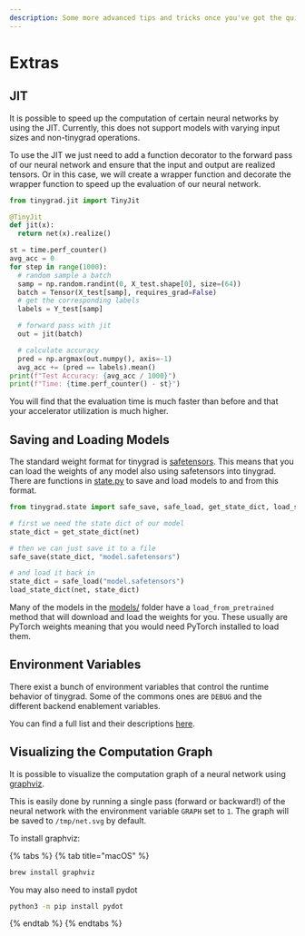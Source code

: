 ```yaml
---
description: Some more advanced tips and tricks once you've got the quickstart running.
---
```


# Extras

## JIT

It is possible to speed up the computation of certain neural networks by using the JIT. Currently, this does not support models with varying input sizes and non-tinygrad operations.

To use the JIT we just need to add a function decorator to the forward pass of our neural network and ensure that the input and output are realized tensors. Or in this case, we will create a wrapper function and decorate the wrapper function to speed up the evaluation of our neural network.

```python
from tinygrad.jit import TinyJit

@TinyJit
def jit(x):
  return net(x).realize()

st = time.perf_counter()
avg_acc = 0
for step in range(1000):
  # random sample a batch
  samp = np.random.randint(0, X_test.shape[0], size=(64))
  batch = Tensor(X_test[samp], requires_grad=False)
  # get the corresponding labels
  labels = Y_test[samp]

  # forward pass with jit
  out = jit(batch)

  # calculate accuracy
  pred = np.argmax(out.numpy(), axis=-1)
  avg_acc += (pred == labels).mean()
print(f"Test Accuracy: {avg_acc / 1000}")
print(f"Time: {time.perf_counter() - st}")
```

You will find that the evaluation time is much faster than before and that your accelerator utilization is much higher.

## Saving and Loading Models

The standard weight format for tinygrad is [safetensors](https://github.com/huggingface/safetensors). This means that you can load the weights of any model also using safetensors into tinygrad. There are functions in [state.py](https://github.com/geohot/tinygrad/blob/master/tinygrad/state.py) to save and load models to and from this format.

```python
from tinygrad.state import safe_save, safe_load, get_state_dict, load_state_dict

# first we need the state dict of our model
state_dict = get_state_dict(net)

# then we can just save it to a file
safe_save(state_dict, "model.safetensors")

# and load it back in
state_dict = safe_load("model.safetensors")
load_state_dict(net, state_dict)
```

Many of the models in the [models/](https://github.com/geohot/tinygrad/blob/master/models) folder have a `load_from_pretrained` method that will download and load the weights for you. These usually are PyTorch weights meaning that you would need PyTorch installed to load them.

## Environment Variables

There exist a bunch of environment variables that control the runtime behavior of tinygrad. Some of the commons ones are `DEBUG` and the different backend enablement variables.

You can find a full list and their descriptions [here](../environment-variables/).

## Visualizing the Computation Graph

It is possible to visualize the computation graph of a neural network using [graphviz](https://graphviz.org/).

This is easily done by running a single pass (forward or backward!) of the neural network with the environment variable `GRAPH` set to `1`. The graph will be saved to `/tmp/net.svg` by default.

To install graphviz:

{% tabs %}
{% tab title="macOS" %}
```bash
brew install graphviz
```

You may also need to install pydot

```bash
python3 -m pip install pydot
```
{% endtab %}
{% endtabs %}
